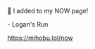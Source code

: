 🤖 I added to my NOW page!

\- Logan's Run

[<span class="invisible">https://</span><span class="">mihobu.lol/now</span><span class="invisible"></span>](https://mihobu.lol/now)
